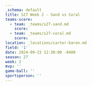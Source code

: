 ```yaml
---
_schema: default
title: S27 Week 2 - Sand vs Coral
teams-score:
  - team: _teams/s27-sand.md
    score:
  - team: _teams/s27-coral.md
    score:
location: _locations/carter-baron.md
field: '1'
date: 2024-09-15 12:30:00 -0400
season: 27
week: 2
mvp: ''
game-ball: ''
sportsperson: ''
---
```

